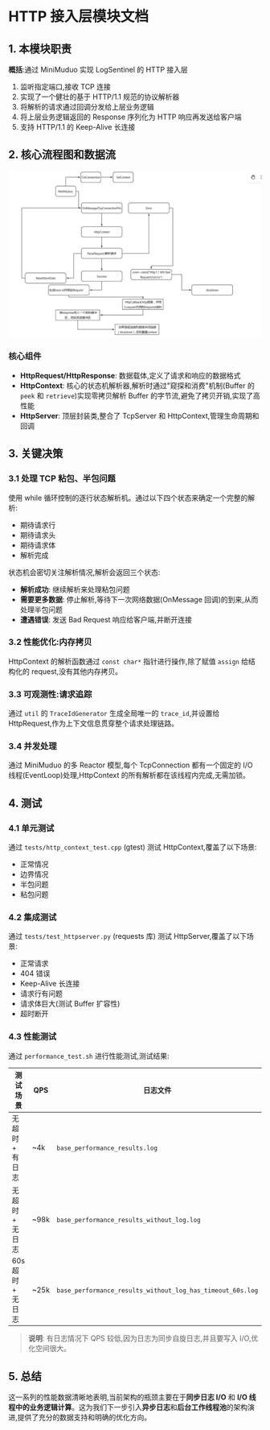 # HTTP 接入层模块文档

## 1. 本模块职责

**概括**:通过 MiniMuduo 实现 LogSentinel 的 HTTP 接入层

1. 监听指定端口,接收 TCP 连接
2. 实现了一个健壮的基于 HTTP/1.1 规范的协议解析器
3. 将解析的请求通过回调分发给上层业务逻辑
4. 将上层业务逻辑返回的 Response 序列化为 HTTP 响应再发送给客户端
5. 支持 HTTP/1.1 的 Keep-Alive 长连接

## 2. 核心流程图和数据流

![核心流程图](image.png)

### 核心组件

- **HttpRequest/HttpResponse**: 数据载体,定义了请求和响应的数据格式
- **HttpContext**: 核心的状态机解析器,解析时通过"窥探和消费"机制(Buffer 的 `peek` 和 `retrieve`)实现零拷贝解析 Buffer 的字节流,避免了拷贝开销,实现了高性能
- **HttpServer**: 顶层封装类,整合了 TcpServer 和 HttpContext,管理生命周期和回调

## 3. 关键决策

### 3.1 处理 TCP 粘包、半包问题

使用 while 循环控制的逐行状态解析机。通过以下四个状态来确定一个完整的解析:

- 期待请求行
- 期待请求头
- 期待请求体
- 解析完成

状态机会密切关注解析情况,解析会返回三个状态:

- **解析成功**: 继续解析来处理粘包问题
- **需要更多数据**: 停止解析,等待下一次网络数据(OnMessage 回调)的到来,从而处理半包问题
- **遭遇错误**: 发送 Bad Request 响应给客户端,并断开连接

### 3.2 性能优化:内存拷贝

HttpContext 的解析函数通过 `const char*` 指针进行操作,除了赋值 `assign` 给结构化的 request,没有其他内存拷贝。

### 3.3 可观测性:请求追踪

通过 `util` 的 `TraceIdGenerator` 生成全局唯一的 `trace_id`,并设置给 HttpRequest,作为上下文信息贯穿整个请求处理链路。

### 3.4 并发处理

通过 MiniMuduo 的多 Reactor 模型,每个 TcpConnection 都有一个固定的 I/O 线程(EventLoop)处理,HttpContext 的所有解析都在该线程内完成,无需加锁。

## 4. 测试

### 4.1 单元测试

通过 `tests/http_context_test.cpp` (gtest) 测试 HttpContext,覆盖了以下场景:

- 正常情况
- 边界情况
- 半包问题
- 粘包问题

### 4.2 集成测试

通过 `tests/test_httpserver.py` (requests 库) 测试 HttpServer,覆盖了以下场景:

- 正常请求
- 404 错误
- Keep-Alive 长连接
- 请求行有问题
- 请求体巨大(测试 Buffer 扩容性)
- 超时断开

### 4.3 性能测试

通过 `performance_test.sh` 进行性能测试,测试结果:

| 测试场景 | QPS | 日志文件 |
|---------|-----|---------|
| 无超时 + 有日志 | ~4k | `base_performance_results.log` |
| 无超时 + 无日志 | ~98k | `base_performance_results_without_log.log` |
| 60s 超时 + 无日志 | ~25k | `base_performance_results_without_log_has_timeout_60s.log` |

> **说明**: 有日志情况下 QPS 较低,因为日志为同步自旋日志,并且要写入 I/O,优化空间很大。

## 5. 总结

这一系列的性能数据清晰地表明,当前架构的瓶颈主要在于**同步日志 I/O** 和 **I/O 线程中的业务逻辑计算**。这为我们下一步引入**异步日志**和**后台工作线程池**的架构演进,提供了充分的数据支持和明确的优化方向。